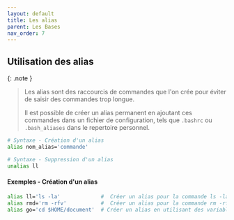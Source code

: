 ```yaml
---
layout: default
title: Les alias
parent: Les Bases
nav_order: 7
---
```


## Utilisation des alias

{: .note }

> Les alias sont des raccourcis de commandes que l'on crée pour éviter de saisir des commandes trop longue.
>
> Il est possible de créer un alias permanent en ajoutant ces commandes dans un fichier de configuration, tels que `.bashrc` ou `.bash_aliases` dans le repertoire personnel.

```bash
# Syntaxe - Création d'un alias
alias nom_alias='commande'

# Syntaxe - Suppression d'un alias
unalias ll
```

#### Exemples - Création d'un alias

```bash
alias ll='ls -la'             #  Créer un alias pour la commande ls -la
alias rmd='rm -rfv'           #  Créer un alias pour la commande rm -rfv
alias go='cd $HOME/document'  # Créer un alias en utilisant des variables
```
